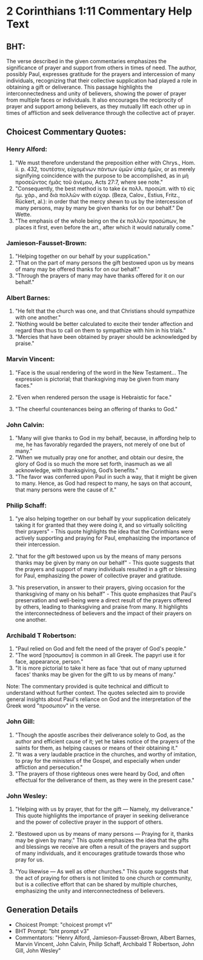 # 2 Corinthians 1:11 Commentary Help Text

## BHT:
The verse described in the given commentaries emphasizes the significance of prayer and support from others in times of need. The author, possibly Paul, expresses gratitude for the prayers and intercession of many individuals, recognizing that their collective supplication had played a role in obtaining a gift or deliverance. This passage highlights the interconnectedness and unity of believers, showing the power of prayer from multiple faces or individuals. It also encourages the reciprocity of prayer and support among believers, as they mutually lift each other up in times of affliction and seek deliverance through the collective act of prayer.

## Choicest Commentary Quotes:
### Henry Alford:
1. "We must therefore understand the preposition either with Chrys., Hom. ii. p. 432, τουτέστιν, εὐχομένων πάντων ὑμῶν ὑπὲρ ἡμῶν, or as merely signifying coincidence with the purpose to be accomplished, as in μὴ προσεῶντος ἡμᾶς τοῦ ἀνέμου, Acts 27:7, where see note."
2. "Consequently, the best method is to take ἐκ πολλ. προσώπ. with τὸ εἰς ἡμ. χάρ., and διὰ πολλῶν with εὐχαρ. (Beza, Calov., Estius, Fritz., Rückert, al.): in order that the mercy shewn to us by the intercession of many persons, may by many be given thanks for on our behalf." De Wette.
3. "The emphasis of the whole being on the ἐκ πολλῶν προσώπων, he places it first, even before the art., after which it would naturally come."

### Jamieson-Fausset-Brown:
1. "Helping together on our behalf by your supplication."
2. "That on the part of many persons the gift bestowed upon us by means of many may be offered thanks for on our behalf."
3. "Through the prayers of many may have thanks offered for it on our behalf."

### Albert Barnes:
1. "He felt that the church was one, and that Christians should sympathize with one another."
2. "Nothing would be better calculated to excite their tender affection and regard than thus to call on them to sympathize with him in his trials."
3. "Mercies that have been obtained by prayer should be acknowledged by praise."

### Marvin Vincent:
1. "Face is the usual rendering of the word in the New Testament... The expression is pictorial; that thanksgiving may be given from many faces." 

2. "Even when rendered person the usage is Hebraistic for face." 

3. "The cheerful countenances being an offering of thanks to God."

### John Calvin:
1. "Many will give thanks to God in my behalf, because, in affording help to me, he has favorably regarded the prayers, not merely of one but of many."
2. "When we mutually pray one for another, and obtain our desire, the glory of God is so much the more set forth, inasmuch as we all acknowledge, with thanksgiving, God’s benefits."
3. "The favor was conferred upon Paul in such a way, that it might be given to many. Hence, as God had respect to many, he says on that account, that many persons were the cause of it."

### Philip Schaff:
1. "ye also helping together on our behalf by your supplication delicately taking it for granted that they were doing it, and so virtually soliciting their prayers" - This quote highlights the idea that the Corinthians were actively supporting and praying for Paul, emphasizing the importance of their intercession.

2. "that for the gift bestowed upon us by the means of many persons thanks may be given by many on our behalf" - This quote suggests that the prayers and support of many individuals resulted in a gift or blessing for Paul, emphasizing the power of collective prayer and gratitude.

3. "his preservation, in answer to their prayers, giving occasion for the thanksgiving of many on his behalf" - This quote emphasizes that Paul's preservation and well-being were a direct result of the prayers offered by others, leading to thanksgiving and praise from many. It highlights the interconnectedness of believers and the impact of their prayers on one another.

### Archibald T Robertson:
1. "Paul relied on God and felt the need of the prayer of God's people."
2. "The word [προσωπον] is common in all Greek. The papyri use it for face, appearance, person."
3. "It is more pictorial to take it here as face 'that out of many upturned faces' thanks may be given for the gift to us by means of many."

Note: The commentary provided is quite technical and difficult to understand without further context. The quotes selected aim to provide general insights about Paul's reliance on God and the interpretation of the Greek word "προσωπον" in the verse.

### John Gill:
1. "Though the apostle ascribes their deliverance solely to God, as the author and efficient cause of it; yet he takes notice of the prayers of the saints for them, as helping causes or means of their obtaining it."
2. "It was a very laudable practice in the churches, and worthy of imitation, to pray for the ministers of the Gospel, and especially when under affliction and persecution."
3. "The prayers of those righteous ones were heard by God, and often effectual for the deliverance of them, as they were in the present case."

### John Wesley:
1. "Helping with us by prayer, that for the gift — Namely, my deliverance." This quote highlights the importance of prayer in seeking deliverance and the power of collective prayer in the support of others.

2. "Bestowed upon us by means of many persons — Praying for it, thanks may be given by many." This quote emphasizes the idea that the gifts and blessings we receive are often a result of the prayers and support of many individuals, and it encourages gratitude towards those who pray for us.

3. "You likewise — As well as other churches." This quote suggests that the act of praying for others is not limited to one church or community, but is a collective effort that can be shared by multiple churches, emphasizing the unity and interconnectedness of believers.


## Generation Details
- Choicest Prompt: "choicest prompt v1"
- BHT Prompt: "bht prompt v3"
- Commentators: "Henry Alford, Jamieson-Fausset-Brown, Albert Barnes, Marvin Vincent, John Calvin, Philip Schaff, Archibald T Robertson, John Gill, John Wesley"
